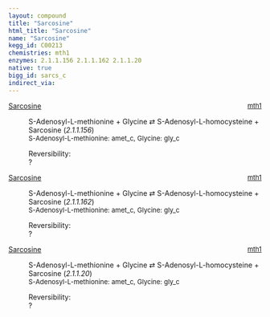 ```yaml
---
layout: compound
title: "Sarcosine"
html_title: "Sarcosine"
name: "Sarcosine"
kegg_id: C00213
chemistries: mth1
enzymes: 2.1.1.156 2.1.1.162 2.1.1.20
native: true
bigg_id: sarcs_c
indirect_via:
---
```

<dl><dt class="rs-product"><a class="link-dark" data-bs-html="true" data-bs-title="KEGG: C00213" data-bs-toggle="tooltip" href="{{ site.url }}{{ site.baseurl }}/compounds/C00213">Sarcosine</a><span style="float: right; max-width: 40%"><a class="link-dark opacity-50" href="{{ site.url }}{{ site.baseurl }}/chemistries/mth1" style="font-size: small; word-wrap: anywhere;">mth1</a></span></dt><dd><p>S-Adenosyl-L-methionine + Glycine ⇄ S-Adenosyl-L-homocysteine + Sarcosine (<i>2.1.1.156</i>)<br/><span style="font-size: small;"><span data-bs-html="true" data-bs-title="KEGG: C00019" data-bs-toggle="tooltip">S-Adenosyl-L-methionine</span>: amet_c, <span data-bs-html="true" data-bs-title="KEGG: C00037" data-bs-toggle="tooltip">Glycine</span>: gly_c</span><br/><div class="reversibility_info">Reversibility: <div class="progress"><div aria-valuemax="100" aria-valuemin="0" aria-valuenow="0" class="progress-bar bg-light" role="progressbar" style="width: 100%"></div></div><span>?</span><div class="progress"><div aria-valuemax="10" aria-valuemin="0" aria-valuenow="0" class="progress-bar bg-light" role="progressbar" style="width: 100%"></div></div></div></p><dl></dl></dd></dl><dl><dt class="rs-product"><a class="link-dark" data-bs-html="true" data-bs-title="KEGG: C00213" data-bs-toggle="tooltip" href="{{ site.url }}{{ site.baseurl }}/compounds/C00213">Sarcosine</a><span style="float: right; max-width: 40%"><a class="link-dark opacity-50" href="{{ site.url }}{{ site.baseurl }}/chemistries/mth1" style="font-size: small; word-wrap: anywhere;">mth1</a></span></dt><dd><p>S-Adenosyl-L-methionine + Glycine ⇄ S-Adenosyl-L-homocysteine + Sarcosine (<i>2.1.1.162</i>)<br/><span style="font-size: small;"><span data-bs-html="true" data-bs-title="KEGG: C00019" data-bs-toggle="tooltip">S-Adenosyl-L-methionine</span>: amet_c, <span data-bs-html="true" data-bs-title="KEGG: C00037" data-bs-toggle="tooltip">Glycine</span>: gly_c</span><br/><div class="reversibility_info">Reversibility: <div class="progress"><div aria-valuemax="100" aria-valuemin="0" aria-valuenow="0" class="progress-bar bg-light" role="progressbar" style="width: 100%"></div></div><span>?</span><div class="progress"><div aria-valuemax="10" aria-valuemin="0" aria-valuenow="0" class="progress-bar bg-light" role="progressbar" style="width: 100%"></div></div></div></p><dl></dl></dd></dl><dl><dt class="rs-product"><a class="link-dark" data-bs-html="true" data-bs-title="KEGG: C00213" data-bs-toggle="tooltip" href="{{ site.url }}{{ site.baseurl }}/compounds/C00213">Sarcosine</a><span style="float: right; max-width: 40%"><a class="link-dark opacity-50" href="{{ site.url }}{{ site.baseurl }}/chemistries/mth1" style="font-size: small; word-wrap: anywhere;">mth1</a></span></dt><dd><p>S-Adenosyl-L-methionine + Glycine ⇄ S-Adenosyl-L-homocysteine + Sarcosine (<i>2.1.1.20</i>)<br/><span style="font-size: small;"><span data-bs-html="true" data-bs-title="KEGG: C00019" data-bs-toggle="tooltip">S-Adenosyl-L-methionine</span>: amet_c, <span data-bs-html="true" data-bs-title="KEGG: C00037" data-bs-toggle="tooltip">Glycine</span>: gly_c</span><br/><div class="reversibility_info">Reversibility: <div class="progress"><div aria-valuemax="100" aria-valuemin="0" aria-valuenow="0" class="progress-bar bg-light" role="progressbar" style="width: 100%"></div></div><span>?</span><div class="progress"><div aria-valuemax="10" aria-valuemin="0" aria-valuenow="0" class="progress-bar bg-light" role="progressbar" style="width: 100%"></div></div></div></p><dl></dl></dd></dl>